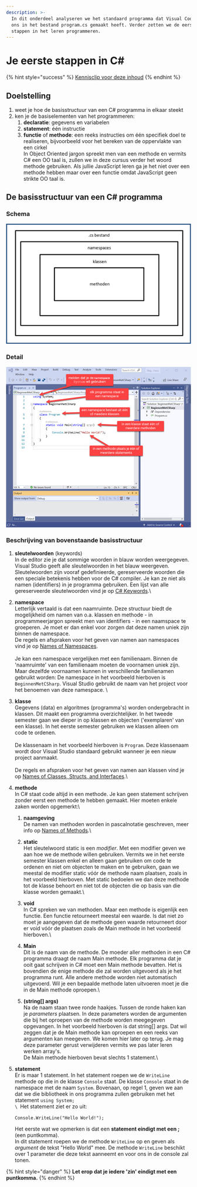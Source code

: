 ```yaml
---
description: >-
  In dit onderdeel analyseren we het standaard programma dat Visual Code voor
  ons in het bestand program.cs gemaakt heeft. Verder zetten we de eerste
  stappen in het leren programmeren.
---
```


# Je eerste stappen in C\#

{% hint style="success" %}
[Kennisclip voor deze inhoud](https://youtu.be/Qzd8K96mRj4)
{% endhint %}

## Doelstelling

1. weet je hoe de basisstructuur van een C# programma in elkaar steekt
2. ken je de basiselementen van het programmeren:
   1. **declaratie**: gegevens en variabelen
   2. **statement**: één instructie
   3. **functie** of **methode**: een reeks instructies om één specifiek doel te realiseren, bijvoorbeeld voor het bereken van de oppervlakte van een cirkel\
      In Object Oriented jargon spreekt men van een methode en vermits C# een OO taal is, zullen we in deze cursus verder het woord methode gebruiken. Als jullie JavaScript leren ga je het niet over een methode hebben maar over een functie omdat JavaScript geen strikte OO taal is.

## De basisstructuur van een C# programma

### **Schema**

![orde in .NET](<../../.gitbook/assets/image (42).png>)

### **Detail**

![](<../../.gitbook/assets/image (66).png>)

### Beschrijving van bovenstaande basisstructuur

1. **sleutelwoorden** (keywords)\
   In de editor zie je dat sommige woorden in blauw worden weergegeven. Visual Studio geeft alle sleutelwoorden in het blauw weergeven. Sleutelwoorden zijn vooraf gedefinieerde, gereserveerde woorden die een speciale betekenis hebben voor de C# compiler. Je kan ze niet als namen (identifiers) in je programma gebruiken. Een lijst van alle gereserveerde sleutelwoorden vind je op [C# Keywords](https://docs.microsoft.com/en-us/dotnet/csharp/language-reference/keywords/).\

2. **namespace**\
   Letterlijk vertaald is dat een naamruimte. Deze structuur biedt de mogelijkheid om namen van o.a. klassen en methode - in programmeerjargon spreekt men van identifiers - in een naamspace te groeperen. Je moet er dan enkel voor zorgen dat deze namen uniek zijn binnen de namespace.\
   De regels en afspraken voor het geven van namen aan namespaces vind je op [Names of Namespaces](https://docs.microsoft.com/en-us/dotnet/standard/design-guidelines/names-of-namespaces).\
   \
   Je kan een namespace vergelijken met een familienaam. Binnen de 'naamruimte' van een familienaam moeten de voornamen uniek zijn. Maar dezelfde voornaamen kunnen in verschillende familienamen gebruikt worden: De namespace in het voorbeeld hierboven is `BeginnenMetCSharp`. Visual Studio gebruikt de naam van het project voor het benoemen van deze namespace. \

3. **klasse**\
   Gegevens (data) en algoritmes (programma's) worden ondergebracht in klassen. Dit maakt een programma overzichtelijker. In het tweede semester gaan we dieper in op klassen en objecten ('exemplaren' van een klasse). In het eerste semester gebruiken we klassen alleen om code te ordenen.\
   \
   De klassenaam in het voorbeeld hierboven is `Program`. Deze klassenaam wordt door Visual Studio standaard gebruikt wanneer je een nieuw project aanmaakt.\
   \
   De regels en afspraken voor het geven van namen aan klassen vind je op [Names of Classes, Structs, and Interfaces](https://docs.microsoft.com/en-us/dotnet/standard/design-guidelines/names-of-classes-structs-and-interfaces).\

4. **methode**\
   In C# staat code altijd in een methode. Je kan geen statement schrijven zonder eerst een methode te hebben gemaakt. Hier moeten enkele zaken worden opgemerkt:\

   1. **naamgeving**\
      De namen van methoden worden in pascalnotatie geschreven, meer info op [Names of Methods](https://docs.microsoft.com/en-us/dotnet/standard/design-guidelines/names-of-type-members#names-of-methods).\

   2. **static**\
      Het sleutelwoord static is een _modifier_. Met een modifier geven we aan hoe we de methode willen gebruiken. Vermits we in het eerste semester klassen enkel en alleen gaan gebruiken om code te ordenen en niet om objecten te maken en te gebruiken, gaan we meestal de modifier static vóór de methode naam plaatsen, zoals in het voorbeeld hierboven. Met static bedoelen we dan deze methode tot de klasse behoort en niet tot de objecten die op basis van die klasse worden gemaakt.\

   3. **void**\
      In C# spreken we van methoden. Maar een methode is eigenlijk een functie. Een functie retourneert meestal een waarde. Is dat niet zo moet je aangegeven dat de methode geen waarde retourneert door er void vóór de plaatsen zoals de Main methode in het voorbeeld hierboven.\

   4. **Main**\
      Dit is de naam van de methode. De moeder aller methoden in een C# programma draagt de naam Main methode. Elk programma dat je ooit gaat schrijven in C# moet een Main methode bevatten. Het is bovendien de enige methode die zal worden uitgevoerd als je het programma runt. Alle andere methode worden niet automatisch uitgevoerd. Wil je een bepaalde methode laten uitvoeren moet je die in de Main methode oproepen.\

   5. **(string\[] args)**\
      Na de naam staan twee ronde haakjes. Tussen de ronde haken kan je _parameters_ plaatsen. In deze parameters worden de argumenten die bij het oproepen van de methode worden meegegeven opgevangen. In het voorbeeld hierboven is dat string\[] args. Dat wil zeggen dat je de Main methode kan oproepen en een reeks van argumenten kan meegeven. We komen hier later op terug. Je mag deze parameter gerust verwijderen vermits we pas later leren werken array's.\
      De Main methode hierboven bevat slechts 1 statement.\

5.  **statement**\
    Er is maar 1 statement. In het statement roepen we de `WriteLine` methode op die in de klasse `Console` staat. De klasse `Console` staat in de namespace met de naam `System`. Bovenaan, op regel 1, geven we aan dat we die bibliotheek in ons programma zullen gebruiken met het statement `using System;`\
    ``\
    ``Het statement ziet er zo uit:

    ```
    Console.WriteLine("Hello World!");
    ```

    Het eerste wat we opmerken is dat een **statement eindigt met een ;** (een puntkomma).\
    In dit statement roepen we de methode `WriteLine` op en geven als _argument_ de tekst "Hello World" mee. De methode `WriteLine` beschikt over 1 parameter die deze tekst aanneemt en voor ons in de console zal tonen.

{% hint style="danger" %}
**Let erop dat je iedere 'zin' eindigt met een puntkomma.**
{% endhint %}

